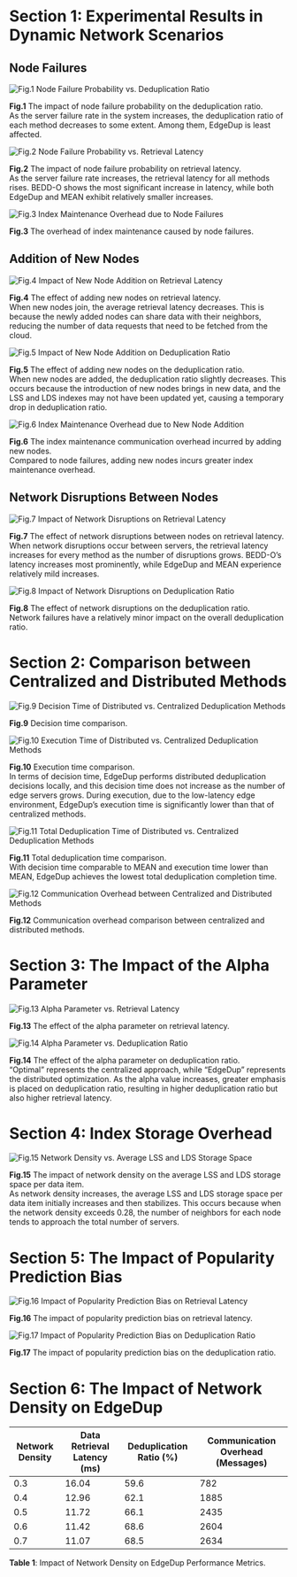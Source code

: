 # Section 1: Experimental Results in Dynamic Network Scenarios

## Node Failures
![Fig.1 Node Failure Probability vs. Deduplication Ratio](https://github.com/WangYang-bit/EdgeDup/blob/main/Figures/Node%20Error%20Rate%20vs%20Dedup.png "Fig.1 Node Failure Probability vs. Deduplication Ratio")

**Fig.1** The impact of node failure probability on the deduplication ratio.  
As the server failure rate in the system increases, the deduplication ratio of each method decreases to some extent. Among them, EdgeDup is least affected.

![Fig.2 Node Failure Probability vs. Retrieval Latency](https://github.com/WangYang-bit/EdgeDup/blob/main/Figures/Node%20Error%20Rate%20vs%20latency.png "Fig.2 Node Failure Probability vs. Retrieval Latency")

**Fig.2** The impact of node failure probability on retrieval latency.  
As the server failure rate increases, the retrieval latency for all methods rises. BEDD-O shows the most significant increase in latency, while both EdgeDup and MEAN exhibit relatively smaller increases.

![Fig.3 Index Maintenance Overhead due to Node Failures](https://github.com/WangYang-bit/EdgeDup/blob/main/Figures/Node%20Error%20vs%20communication.png "Fig.3 Index Maintenance Overhead due to Node Failures")

**Fig.3** The overhead of index maintenance caused by node failures.

## Addition of New Nodes
![Fig.4 Impact of New Node Addition on Retrieval Latency](https://github.com/WangYang-bit/EdgeDup/blob/main/Figures/Node%20Add%20vs%20latency.png "Fig.4 Impact of New Node Addition on Retrieval Latency")

**Fig.4** The effect of adding new nodes on retrieval latency.  
When new nodes join, the average retrieval latency decreases. This is because the newly added nodes can share data with their neighbors, reducing the number of data requests that need to be fetched from the cloud.

![Fig.5 Impact of New Node Addition on Deduplication Ratio](https://github.com/WangYang-bit/EdgeDup/blob/main/Figures/Node%20Add%20vs%20Dedup.png "Fig.5 Impact of New Node Addition on Deduplication Ratio")

**Fig.5** The effect of adding new nodes on the deduplication ratio.  
When new nodes are added, the deduplication ratio slightly decreases. This occurs because the introduction of new nodes brings in new data, and the LSS and LDS indexes may not have been updated yet, causing a temporary drop in deduplication ratio.

![Fig.6 Index Maintenance Overhead due to New Node Addition](https://github.com/WangYang-bit/EdgeDup/blob/main/Figures/Node%20Add%20vs%20communication.png "Fig.6 Index Maintenance Overhead due to New Node Addition")

**Fig.6** The index maintenance communication overhead incurred by adding new nodes.  
Compared to node failures, adding new nodes incurs greater index maintenance overhead.

## Network Disruptions Between Nodes
![Fig.7 Impact of Network Disruptions on Retrieval Latency](https://github.com/WangYang-bit/EdgeDup/blob/main/Figures/Node%20Error%20Rate%20vs%20latency.png "Fig.7 Impact of Network Disruptions on Retrieval Latency")

**Fig.7** The effect of network disruptions between nodes on retrieval latency.  
When network disruptions occur between servers, the retrieval latency increases for every method as the number of disruptions grows. BEDD-O’s latency increases most prominently, while EdgeDup and MEAN experience relatively mild increases.

![Fig.8 Impact of Network Disruptions on Deduplication Ratio](https://github.com/WangYang-bit/EdgeDup/blob/main/Figures/Node%20Error%20Rate%20vs%20Dedup.png "Fig.8 Impact of Network Disruptions on Deduplication Ratio")

**Fig.8** The effect of network disruptions on the deduplication ratio.  
Network failures have a relatively minor impact on the overall deduplication ratio.

# Section 2: Comparison between Centralized and Distributed Methods

![Fig.9 Decision Time of Distributed vs. Centralized Deduplication Methods](https://github.com/WangYang-bit/EdgeDup/blob/main/Figures/Server%20Num%20vs%20decision.png "Fig.9 Decision Time of Distributed vs. Centralized Methods")

**Fig.9** Decision time comparison.

![Fig.10 Execution Time of Distributed vs. Centralized Deduplication Methods](https://github.com/WangYang-bit/EdgeDup/blob/main/Figures/Server%20Num%20vs%20execute.png "Fig.10 Execution Time of Distributed vs. Centralized Methods")

**Fig.10** Execution time comparison.  
In terms of decision time, EdgeDup performs distributed deduplication decisions locally, and this decision time does not increase as the number of edge servers grows. During execution, due to the low-latency edge environment, EdgeDup’s execution time is significantly lower than that of centralized methods.

![Fig.11 Total Deduplication Time of Distributed vs. Centralized Deduplication Methods](https://github.com/WangYang-bit/EdgeDup/blob/main/Figures/Server%20Num%20vs%20Deduplication%20Time.png "Fig.11 Total Deduplication Time")

**Fig.11** Total deduplication time comparison.  
With decision time comparable to MEAN and execution time lower than MEAN, EdgeDup achieves the lowest total deduplication completion time.

![Fig.12 Communication Overhead between Centralized and Distributed Methods](https://github.com/WangYang-bit/EdgeDup/blob/main/Figures/Centralized%20vs%20Distributed%20Communication%20Overhead.png "Fig.12 Communication Overhead between Centralized and Distributed Methods")

**Fig.12** Communication overhead comparison between centralized and distributed methods.

# Section 3: The Impact of the Alpha Parameter
![Fig.13 Alpha Parameter vs. Retrieval Latency](https://github.com/WangYang-bit/EdgeDup/blob/main/Figures/alpha%20vs%20latency.png "Fig.13 Alpha Parameter vs. Retrieval Latency")

**Fig.13** The effect of the alpha parameter on retrieval latency.

![Fig.14 Alpha Parameter vs. Deduplication Ratio](https://github.com/WangYang-bit/EdgeDup/blob/main/Figures/alpha%20vs%20max_dedup.png "Fig.14 Alpha Parameter vs. Deduplication Ratio")

**Fig.14** The effect of the alpha parameter on deduplication ratio.  
“Optimal” represents the centralized approach, while “EdgeDup” represents the distributed optimization. As the alpha value increases, greater emphasis is placed on deduplication ratio, resulting in higher deduplication ratio but also higher retrieval latency.

# Section 4: Index Storage Overhead
![Fig.15 Network Density vs. Average LSS and LDS Storage Space](https://github.com/WangYang-bit/EdgeDup/blob/main/Figures/density%20vs%20memory.png "Fig.15 Network Density vs. Average LSS and LDS Storage Space")

**Fig.15** The impact of network density on the average LSS and LDS storage space per data item.  
As network density increases, the average LSS and LDS storage space per data item initially increases and then stabilizes. This occurs because when the network density exceeds 0.28, the number of neighbors for each node tends to approach the total number of servers.

# Section 5: The Impact of Popularity Prediction Bias
![Fig.16 Impact of Popularity Prediction Bias on Retrieval Latency](https://github.com/WangYang-bit/EdgeDup/blob/main/Figures/Popularity%20Prediction%20Bias%20vs%20Latency.png "Fig.16 Impact of Popularity Prediction Bias on Retrieval Latency")

**Fig.16** The impact of popularity prediction bias on retrieval latency.

![Fig.17 Impact of Popularity Prediction Bias on Deduplication Ratio](https://github.com/WangYang-bit/EdgeDup/blob/main/Figures/Popularity%20Prediction%20Bias%20vs%20Dedup.png "Fig.17 Impact of Popularity Prediction Bias on Deduplication Ratio")

**Fig.17** The impact of popularity prediction bias on the deduplication ratio.

# Section 6: The Impact of Network Density on EdgeDup

| Network Density | Data Retrieval Latency (ms) | Deduplication Ratio (\%) | Communication Overhead (Messages) | 
| --------------- | --------------------------- | ------------------------ | ---------------------------------- | 
| 0.3             | 16.04                       | 59.6                     | 782                                | 
| 0.4             | 12.96                       | 62.1                     | 1885                               | 
| 0.5             | 11.72                       | 66.1                     | 2435                               | 
| 0.6             | 11.42                       | 68.6                     | 2604                               | 
| 0.7             | 11.07                       | 68.5                     | 2634                               | 

**Table 1**: Impact of Network Density on EdgeDup Performance Metrics.
